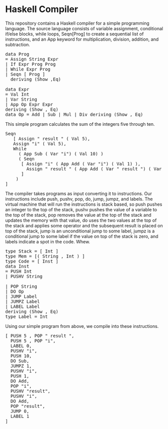 # Haskell Compiler 

This repository contains a Haskell compiler for a simple programming language. The source language consists of variable assignment, conditional if/else blocks, while loops, Seqn[Prog] to create a sequential list of instructions, and an App keyword for multiplication, division, addition, and subtraction. 

<pre>
data Prog
= Assign String Expr
| If Expr Prog Prog
| While Expr Prog
| Seqn [ Prog ]
  deriving (Show ,Eq)

data Expr
= Val Int
| Var String
| App Op Expr Expr
deriving (Show , Eq)
data Op = Add | Sub | Mul | Div deriving (Show , Eq)
</pre>

This simple program calculates the sum of the integers five through ten.

<pre>
Seqn
   [ Assign " result " ( Val 5),
   Assign "i" ( Val 5),
   While
     ( App Sub ( Var "i") ( Val 10) )
     ( Seqn
      [ Assign "i" ( App Add ( Var "i") ( Val 1) ),
        Assign " result " ( App Add ( Var " result ") ( Var "i") )
      ]
    )
]
</pre>

The compiler takes programs as input converting it to instructions. Our instructions include push, pushv, pop, do, jump, jumpz, and labels. The virtual machine that will run the instructions is stack based, so push pushes an integer to the top of the stack, pushv pushes the value of a variable to the top of the stack, pop removes the value at the top of the stack and updates the memory with that value, do uses the two values at the top of the stack and applies some operator and the subsequent result is placed on top of the stack, jump is an unconditional jump to some label, jumpz is a conditional jump to some label if the value on top of the stack is zero, and labels indicate a spot in the code. Whew.

<pre>
type Stack = [ Int ]
type Mem = [( String , Int ) ]
type Code = [ Inst ]
data Inst
= PUSH Int
| PUSHV String

| POP String
| DO Op
| JUMP Label
| JUMPZ Label
| LABEL Label
deriving (Show , Eq)
type Label = Int
</pre>

Using our simple program from above, we compile into these instructions.

<pre>
[ PUSH 5 , POP " result ",
  PUSH 5 , POP "i",
  LABEL 0,
  PUSHV "i",
  PUSH 10,
  DO Sub,
  JUMPZ 1,
  PUSHV "i",
  PUSH 1,
  DO Add,
  POP "i",
  PUSHV "result",
  PUSHV "i",
  DO Add,
  POP "result",
  JUMP 0,
  LABEL 1
]

</pre>








